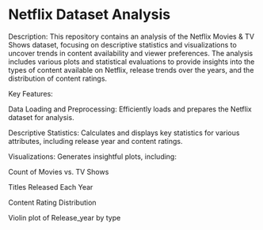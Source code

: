 # Netflix Dataset Analysis
Description:
This repository contains an analysis of the Netflix Movies & TV Shows dataset, focusing on descriptive statistics and visualizations to uncover trends in content availability and viewer preferences. The analysis includes various plots and statistical evaluations to provide insights into the types of content available on Netflix, release trends over the years, and the distribution of content ratings.


Key Features:

Data Loading and Preprocessing: Efficiently loads and prepares the Netflix dataset for analysis.

Descriptive Statistics: Calculates and displays key statistics for various attributes, including release year and content ratings.

Visualizations: Generates insightful plots, including:

Count of Movies vs. TV Shows

Titles Released Each Year

Content Rating Distribution

Violin plot of Release_year by type
